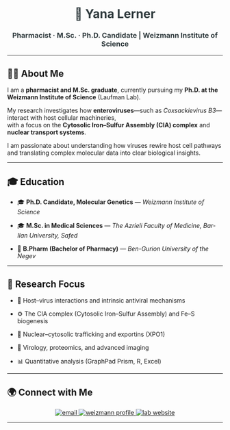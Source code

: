 <h1 align="center" style="color:#2F3A3D;">🌸 Yana Lerner</h1>
<h3 align="center" style="color:#2F3A3D;">Pharmacist · M.Sc. · Ph.D. Candidate | Weizmann Institute of Science</h3>

---

## 👩‍🔬 About Me

I am a **pharmacist and M.Sc. graduate**, currently pursuing my **Ph.D. at the Weizmann Institute of Science** (Laufman Lab).  

My research investigates how **enteroviruses**—such as *Coxsackievirus B3*—interact with host cellular machineries,  
with a focus on the **Cytosolic Iron–Sulfur Assembly (CIA) complex** and **nuclear transport systems**.

I am passionate about understanding how viruses rewire host cell pathways and translating complex molecular data into clear biological insights.

---

## 🎓 Education

- 🎓 **Ph.D. Candidate, Molecular Genetics** — *Weizmann Institute of Science*
  
- 🎓 **M.Sc. in Medical Sciences** — *The Azrieli Faculty of Medicine, Bar-Ilan University, Safed*
  
- 💊 **B.Pharm (Bachelor of Pharmacy)** — *Ben-Gurion University of the Negev*  

---

## 🧬 Research Focus

- 🦠 Host–virus interactions and intrinsic antiviral mechanisms
  
- ⚙️ The CIA complex (Cytosolic Iron–Sulfur Assembly) and Fe–S biogenesis
  
- 🚀 Nuclear–cytosolic trafficking and exportins (XPO1)
  
- 🔬 Virology, proteomics, and advanced imaging
  
- 📊 Quantitative analysis (GraphPad Prism, R, Excel)  

---

## 🌍 Connect with Me

<p align="center">
  <a href="mailto:yana.lerner@weizmann.ac.il">
    <img src="https://img.shields.io/badge/Email-yana.lerner@weizmann.ac.il-C3636D?style=for-the-badge&logo=gmail&logoColor=white" alt="email">
  </a>
  <a href="https://weizmann.elsevierpure.com/en/persons/yana-lerner">
    <img src="https://img.shields.io/badge/Profile-Weizmann%20Pure-F8C8DC?style=for-the-badge&logo=readme&logoColor=white" alt="weizmann profile">
  </a>
  <a href="https://www.weizmann.ac.il/molgen/Laufman/home">
    <img src="https://img.shields.io/badge/Lab%20Website-Laufman%20Lab-FFF2CC?style=for-the-badge&logo=google-chrome&logoColor=2F3A3D" alt="lab website">
  </a>
</p>

---

